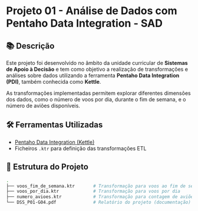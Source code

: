 # Projeto 01 - Análise de Dados com Pentaho Data Integration - SAD

## 📚 Descrição

Este projeto foi desenvolvido no âmbito da unidade curricular de **Sistemas de Apoio à Decisão** e tem como objetivo a realização de transformações e análises sobre dados utilizando a ferramenta **Pentaho Data Integration (PDI)**, também conhecida como **Kettle**.

As transformações implementadas permitem explorar diferentes dimensões dos dados, como o número de voos por dia, durante o fim de semana, e o número de aviões disponíveis.

## 🛠️ Ferramentas Utilizadas

- [Pentaho Data Integration (Kettle)](https://community.hitachivantara.com/s/article/downloads)
- Ficheiros `.ktr` para definição das transformações ETL

## 📁 Estrutura do Projeto

```bash
.
├── voos_fim_de_semana.ktr       # Transformação para voos ao fim de semana
├── voos_por_dia.ktr             # Transformação para voos por dia
├── numero_avioes.ktr            # Transformação para contagem de aviões
└── DSS_P01-G04.pdf              # Relatório do projeto (documentação)
